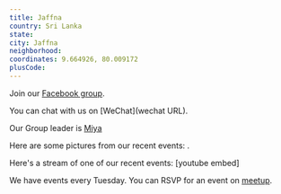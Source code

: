 ```yaml
---
title: Jaffna
country: Sri Lanka
state: 
city: Jaffna
neighborhood: 
coordinates: 9.664926, 80.009172
plusCode:
---
```

Join our [Facebook group](https://www.facebook.com/groups/free.code.camp.jaffna).

You can chat with us on [WeChat](wechat URL).

Our Group leader is [Miya](freecodecamp.org/miya)

Here are some pictures from our recent events:
![]().

Here's a stream of one of our recent events:
[youtube embed]

We have events every Tuesday. You can RSVP for an event on [meetup](meetupurl).
